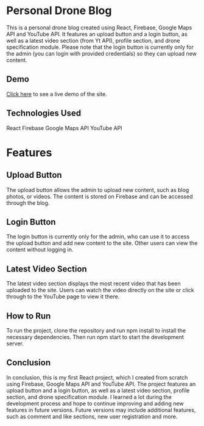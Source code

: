 # Personal Drone Blog
This is a personal drone blog created using React, Firebase, Google Maps API and YouTube API. It features an upload button and a login button, as well as a latest video section (from Yt API), profile section, and drone specification module. Please note that the login button is currently only for the admin (you can login with provided credentials) so they can upload new content.

## Demo
[Click here](https://www.example.com/) to see a live demo of the site.

## Technologies Used
React
Firebase
Google Maps API
YouTube API

# Features

## Upload Button
The upload button allows the admin to upload new content, such as blog photos, or videos. The content is stored on Firebase and can be accessed through the blog.

## Login Button
The login button is currently only for the admin, who can use it to access the upload button and add new content to the site. Other users can view the content without logging in.

## Latest Video Section
The latest video section displays the most recent video that has been uploaded to the site. Users can watch the video directly on the site or click through to the YouTube page to view it there. 

## How to Run
To run the project, clone the repository and run npm install to install the necessary dependencies. Then run npm start to start the development server.

## Conclusion
In conclusion, this is my first React project, which I created from scratch using Firebase, Google Maps API and YouTube API. The project features an upload button and a login button, as well as a latest video section, profile section, and drone specification module. I learned a lot during the development process and hope to continue improving and adding new features in future versions. Future versions may include additional features, such as comment and like sections, new user registration and more.

